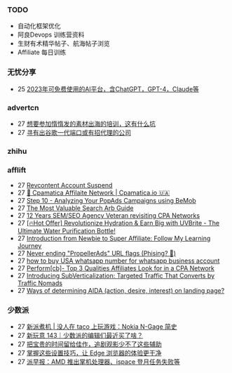 ### TODO
-  自动化框架优化
-  阿良Devops 训练营资料
-  生财有术精华帖子、航海帖子浏览
-  Affiliate 每日训练

### 无忧分享
<!-- ruyo:START -->
-  25 [2023年可免费使用的AI平台，含ChatGPT，GPT-4，Claude等](https://51.ruyo.net/18350.html)<!-- ruyo:END -->

### advertcn
<!-- advertcn:START -->
-  27 [想要参加惰惰发的素材出海的培训，这有什么坑](https://www.advertcn.com/forum.php?mod=viewthread&tid=110123)
-  27 [寻有出谷歌一代端口或有招代理的公司](https://www.advertcn.com/forum.php?mod=viewthread&tid=110117)<!-- advertcn:END -->

### zhihu
<!-- zhihu:START -->
<!-- zhihu:END -->

### afflift
<!-- afflift:START -->
-  27 [Revcontent Account Suspend](https://afflift.com/f/threads/revcontent-account-suspend.10833/)
-  27 [💸 Cpamatica Affilaite Network | Cpamatica.io 🇺🇦](https://afflift.com/f/threads/%F0%9F%92%B8-cpamatica-affilaite-network-cpamatica-io-%F0%9F%87%BA%F0%9F%87%A6.8489/)
-  27 [Step 10 - Analyzing Your PopAds Campaigns using BeMob](https://afflift.com/f/threads/step-10-analyzing-your-popads-campaigns-using-bemob.2947/)
-  27 [The Most Valuable Search Arb Guide](https://afflift.com/f/threads/the-most-valuable-search-arb-guide.10725/)
-  27 [12 Years SEM/SEO Agency Veteran revisiting CPA Networks](https://afflift.com/f/threads/12-years-sem-seo-agency-veteran-revisiting-cpa-networks.2138/)
-  27 [[🔥Hot Offer] Revolutionize Hydration &amp; Earn Big with UVBrite - The Ultimate Water Purification Bottle!](https://afflift.com/f/threads/%F0%9F%94%A5hot-offer-revolutionize-hydration-earn-big-with-uvbrite-the-ultimate-water-purification-bottle.10807/)
-  27 [Introduction from Newbie to Super Affiliate: Follow My Learning Journey](https://afflift.com/f/threads/introduction-from-newbie-to-super-affiliate-follow-my-learning-journey.10801/)
-  27 [Never ending &quot;PropellerAds&quot; URL flags &lpar;Phising? 🎣&rpar;](https://afflift.com/f/threads/never-ending-propellerads-url-flags-phising-%F0%9F%8E%A3.10832/)
-  27 [how to buy USA whatsapp number for whatsapp business account](https://afflift.com/f/threads/how-to-buy-usa-whatsapp-number-for-whatsapp-business-account.10825/)
-  27 [Perform[cb]- Top 3 Qualities Affiliates Look for in a CPA Network](https://afflift.com/f/threads/perform-cb-top-3-qualities-affiliates-look-for-in-a-cpa-network.10824/)
-  27 [Introducing SubVerticalization: Targeted Traffic That Converts by Traffic Nomads](https://afflift.com/f/threads/introducing-subverticalization-targeted-traffic-that-converts-by-traffic-nomads.10776/)
-  27 [Ways of determining AIDA &lpar;action, desire, interest&rpar; on landing page?](https://afflift.com/f/threads/ways-of-determining-aida-action-desire-interest-on-landing-page.10831/)<!-- afflift:END -->

### 少数派
<!-- sspai:START -->
-  27 [新派煮机 | 没人在 taco 上玩游戏：Nokia N-Gage 简史](https://sspai.com/prime/story/vintage-tech-stories-ng-history)
-  27 [新玩意 143｜少数派的编辑们最近买了啥？](https://sspai.com/post/79496)
-  27 [把宝贵的时间留给佳作，追剧观影少不了这些辅助](https://sspai.com/post/79491)
-  27 [掌握这些设置技巧，让 Edge 浏览器的体验更干净](https://sspai.com/post/75083)
-  27 [派早报：AMD 推出掌机处理器、ispace 登月任务失败等](https://sspai.com/post/79483)<!-- sspai:END -->
